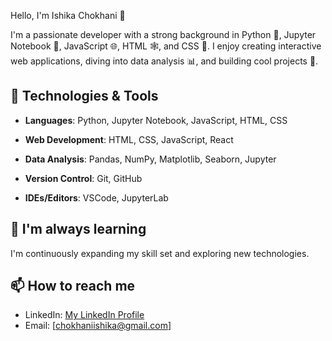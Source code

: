 Hello, I'm Ishika Chokhani 👋

I'm a passionate developer with a strong background in Python 🐍, Jupyter Notebook 📔, JavaScript 🌐, HTML 🕸️, and CSS 🎨. I enjoy creating interactive web applications, diving into data analysis 📊, and building cool projects 🚀.

## 🔧 Technologies & Tools

- **Languages**: Python, Jupyter Notebook, JavaScript, HTML, CSS

- **Web Development**: HTML, CSS, JavaScript, React

- **Data Analysis**: Pandas, NumPy, Matplotlib, Seaborn, Jupyter

- **Version Control**: Git, GitHub

- **IDEs/Editors**: VSCode, JupyterLab

## 🌱 I'm always learning

I'm continuously expanding my skill set and exploring new technologies. 

## 📫 How to reach me

- LinkedIn: [My LinkedIn Profile](https://www.linkedin.com/in/ishika-chokhani-a415501b9)
- Email: [chokhaniishika@gmail.com]



